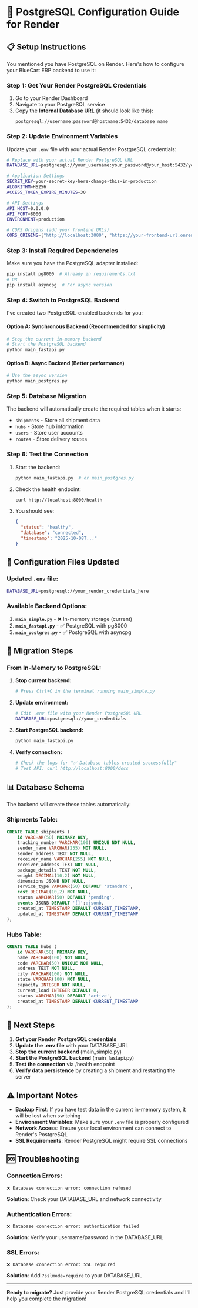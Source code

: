 # 🐘 PostgreSQL Configuration Guide for Render

## 📋 **Setup Instructions**

You mentioned you have PostgreSQL on Render. Here's how to configure your BlueCart ERP backend to use it:

### **Step 1: Get Your Render PostgreSQL Credentials**

1. Go to your Render Dashboard
2. Navigate to your PostgreSQL service
3. Copy the **Internal Database URL** (it should look like this):
   ```
   postgresql://username:password@hostname:5432/database_name
   ```

### **Step 2: Update Environment Variables**

Update your `.env` file with your actual Render PostgreSQL credentials:

```bash
# Replace with your actual Render PostgreSQL URL
DATABASE_URL=postgresql://your_username:your_password@your_host:5432/your_database

# Application Settings
SECRET_KEY=your-secret-key-here-change-this-in-production
ALGORITHM=HS256
ACCESS_TOKEN_EXPIRE_MINUTES=30

# API Settings
API_HOST=0.0.0.0
API_PORT=8000
ENVIRONMENT=production

# CORS Origins (add your frontend URLs)
CORS_ORIGINS=["http://localhost:3000", "https://your-frontend-url.onrender.com"]
```

### **Step 3: Install Required Dependencies**

Make sure you have the PostgreSQL adapter installed:

```bash
pip install pg8000  # Already in requirements.txt
# OR
pip install asyncpg  # For async version
```

### **Step 4: Switch to PostgreSQL Backend**

I've created two PostgreSQL-enabled backends for you:

#### **Option A: Synchronous Backend (Recommended for simplicity)**
```bash
# Stop the current in-memory backend
# Start the PostgreSQL backend
python main_fastapi.py
```

#### **Option B: Async Backend (Better performance)**
```bash
# Use the async version
python main_postgres.py
```

### **Step 5: Database Migration**

The backend will automatically create the required tables when it starts:
- `shipments` - Store all shipment data
- `hubs` - Store hub information  
- `users` - Store user accounts
- `routes` - Store delivery routes

### **Step 6: Test the Connection**

1. Start the backend:
   ```bash
   python main_fastapi.py  # or main_postgres.py
   ```

2. Check the health endpoint:
   ```bash
   curl http://localhost:8000/health
   ```

3. You should see:
   ```json
   {
     "status": "healthy",
     "database": "connected",
     "timestamp": "2025-10-08T..."
   }
   ```

## 🔧 **Configuration Files Updated**

### **Updated `.env` file:**
```bash
DATABASE_URL=postgresql://your_render_credentials_here
```

### **Available Backend Options:**

1. **`main_simple.py`** - ❌ In-memory storage (current)
2. **`main_fastapi.py`** - ✅ PostgreSQL with pg8000 
3. **`main_postgres.py`** - ✅ PostgreSQL with asyncpg

## 🚀 **Migration Steps**

### **From In-Memory to PostgreSQL:**

1. **Stop current backend:**
   ```bash
   # Press Ctrl+C in the terminal running main_simple.py
   ```

2. **Update environment:**
   ```bash
   # Edit .env file with your Render PostgreSQL URL
   DATABASE_URL=postgresql://your_credentials
   ```

3. **Start PostgreSQL backend:**
   ```bash
   python main_fastapi.py
   ```

4. **Verify connection:**
   ```bash
   # Check the logs for "✅ Database tables created successfully"
   # Test API: curl http://localhost:8000/docs
   ```

## 📊 **Database Schema**

The backend will create these tables automatically:

### **Shipments Table:**
```sql
CREATE TABLE shipments (
    id VARCHAR(50) PRIMARY KEY,
    tracking_number VARCHAR(100) UNIQUE NOT NULL,
    sender_name VARCHAR(255) NOT NULL,
    sender_address TEXT NOT NULL,
    receiver_name VARCHAR(255) NOT NULL,
    receiver_address TEXT NOT NULL,
    package_details TEXT NOT NULL,
    weight DECIMAL(10,2) NOT NULL,
    dimensions JSONB NOT NULL,
    service_type VARCHAR(50) DEFAULT 'standard',
    cost DECIMAL(10,2) NOT NULL,
    status VARCHAR(50) DEFAULT 'pending',
    events JSONB DEFAULT '[]'::jsonb,
    created_at TIMESTAMP DEFAULT CURRENT_TIMESTAMP,
    updated_at TIMESTAMP DEFAULT CURRENT_TIMESTAMP
);
```

### **Hubs Table:**
```sql
CREATE TABLE hubs (
    id VARCHAR(50) PRIMARY KEY,
    name VARCHAR(100) NOT NULL,
    code VARCHAR(50) UNIQUE NOT NULL,
    address TEXT NOT NULL,
    city VARCHAR(100) NOT NULL,
    state VARCHAR(100) NOT NULL,
    capacity INTEGER NOT NULL,
    current_load INTEGER DEFAULT 0,
    status VARCHAR(50) DEFAULT 'active',
    created_at TIMESTAMP DEFAULT CURRENT_TIMESTAMP
);
```

## 🎯 **Next Steps**

1. **Get your Render PostgreSQL credentials**
2. **Update the .env file** with your DATABASE_URL
3. **Stop the current backend** (main_simple.py)
4. **Start the PostgreSQL backend** (main_fastapi.py)
5. **Test the connection** via /health endpoint
6. **Verify data persistence** by creating a shipment and restarting the server

## ⚠️ **Important Notes**

- **Backup First**: If you have test data in the current in-memory system, it will be lost when switching
- **Environment Variables**: Make sure your `.env` file is properly configured
- **Network Access**: Ensure your local environment can connect to Render's PostgreSQL
- **SSL Requirements**: Render PostgreSQL might require SSL connections

## 🆘 **Troubleshooting**

### **Connection Errors:**
```
❌ Database connection error: connection refused
```
**Solution**: Check your DATABASE_URL and network connectivity

### **Authentication Errors:**
```
❌ Database connection error: authentication failed
```
**Solution**: Verify your username/password in the DATABASE_URL

### **SSL Errors:**
```
❌ Database connection error: SSL required
```
**Solution**: Add `?sslmode=require` to your DATABASE_URL

---

**Ready to migrate?** Just provide your Render PostgreSQL credentials and I'll help you complete the migration!